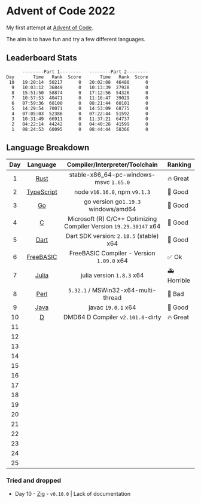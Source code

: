 # Advent of Code 2022

My first attempt at [Advent of Code](https://adventofcode.com).

The aim is to have fun and try a few different languages.

## Leaderboard Stats

```plaintext
      --------Part 1--------   --------Part 2--------
Day       Time   Rank  Score       Time   Rank  Score
 10   19:20:14  50217      0   20:02:08  46480      0
  9   10:03:12  36849      0   10:13:39  27928      0
  8   15:51:50  58874      0   17:12:56  54326      0
  7   10:57:53  40471      0   11:16:47  39029      0
  6   07:59:36  60100      0   08:21:44  60101      0
  5   14:29:54  70071      0   14:53:09  68775      0
  4   07:05:03  52386      0   07:22:44  51592      0
  3   10:31:49  66911      0   11:37:21  64737      0
  2   04:22:14  44242      0   04:40:28  41599      0
  1   08:24:53  60095      0   08:44:44  58366      0
```

## Language Breakdown

| Day |                         Language                          |                  Compiler/Interpreter/Toolchain                   | Ranking               |
| :-: | :-------------------------------------------------------: | :---------------------------------------------------------------: | :-------------------- |
|  1  |            [Rust](https://www.rust-lang.org/)             |              stable-x86_64-pc-windows-msvc `1.65.0`               | :fire: Great          |
|  2  |       [TypeScript](https://www.typescriptlang.org/)       |                   node `v16.16.0`, npm `v9.1.3`                   | :tada: Good           |
|  3  |                   [Go](https://go.dev/)                   |                go version go`1.19.3` windows/amd64                | :tada: Good           |
|  4  | [C](https://learn.microsoft.com/en-us/cpp/?view=msvc-170) | Microsoft (R) C/C++ Optimizing Compiler Version `19.29.30147` x64 | :tada: Good           |
|  5  |                 [Dart](https://dart.dev/)                 |              Dart SDK version: `2.18.5` (stable) x64              | :tada: Good           |
|  6  |          [FreeBASIC](https://www.freebasic.net/)          |             FreeBASIC Compiler - Version `1.09.0` x64             | :white_check_mark: Ok |
|  7  |              [Julia](https://julialang.org/)              |                     julia version `1.8.3` x64                     | :ambulance: Horrible  |
|  8  |               [Perl](https://www.perl.org/)               |                `5.32.1` / MSWin32-x64-multi-thread                | :see_no_evil: Bad     |
|  9  |                 [Java](https://dev.java/)                 |                        javac `19.0.1` x64                         | :tada: Good           |
| 10  |                  [D](https://dlang.org/)                  |                 DMD64 D Compiler `v2.101.0`-dirty                 | :fire: Great          |
| 11  |                                                           |                                                                   |                       |
| 12  |                                                           |                                                                   |                       |
| 13  |                                                           |                                                                   |                       |
| 14  |                                                           |                                                                   |                       |
| 15  |                                                           |                                                                   |                       |
| 16  |                                                           |                                                                   |                       |
| 17  |                                                           |                                                                   |                       |
| 18  |                                                           |                                                                   |                       |
| 19  |                                                           |                                                                   |                       |
| 20  |                                                           |                                                                   |                       |
| 21  |                                                           |                                                                   |                       |
| 22  |                                                           |                                                                   |                       |
| 23  |                                                           |                                                                   |                       |
| 24  |                                                           |                                                                   |                       |
| 25  |                                                           |                                                                   |                       |

### Tried and dropped

- Day 10 - [Zig](https://ziglang.org/) - `v0.10.0` | Lack of documentation
